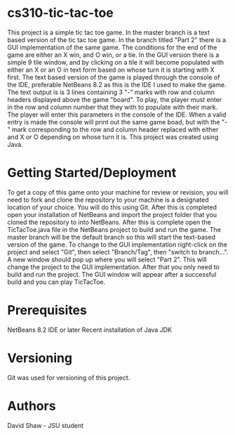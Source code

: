 # cs310-tic-tac-toe

This project is a simple tic tac toe game. In the master branch is a text based version
of the tic tac toe game. In the branch titled "Part 2" there is a GUI implementation of
the same game. The conditions for the end of the game are either an X win, and O win, 
or a tie. In the GUI version there is a simple 9 tile window, and by clicking on a tile
it will become populated with either an X or an O in text form based on whose turn it is
starting with X first. The text based version of the game is played through the console 
of the IDE, preferable NetBeans 8.2 as this is the IDE I used to make the game. The text
output is is 3 lines containing 3 "-" marks with row and column headers displayed above 
the game "board". To play, the player must enter in the row and column number that they
with to populate with their mark. The player will enter this parameters in the console of
the IDE. When a valid entry is made the console will print out the same game boad, but 
with the "-" mark corresponding to the row and column header replaced with either and X 
or O depending on whose turn it is. This project was created using Java.

# Getting Started/Deployment

To get a copy of this game onto your machine for review or revision, you will need to 
fork and clone the repository to your machine is a designated location of your choice.
You will do this using Git. After this is completed open your installation of NetBeans 
and import the project folder that you cloned the repository to into NetBeans. After 
this is complete open the TicTacToe.java file in the NetBeans project to build and run 
the game. The master branch will be the default branch so this will start the text-based
version of the game. To change to the GUI implementation right-click on the project and 
select "Git", then select "Branch/Tag", then "switch to branch...". A new window should 
pop up where you will select "Part 2". This will change the project to the GUI 
implementation. After that you only need to build and run the project. The GUI window will
appear after a successful build and you can play TicTacToe.

# Prerequisites 
NetBeans 8.2 IDE or later
Recent installation of Java JDK

# Versioning

Git was used for versioning of this project.

# Authors
David Shaw - JSU student

